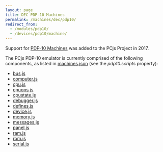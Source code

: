 ```yaml
---
layout: page
title: DEC PDP-10 Machines
permalink: /machines/dec/pdp10/
redirect_from:
  - /modules/pdp10/
  - /devices/pdp10/machine/
---
```


Support for [PDP-10 Machines](/machines/dec/pdp10/) was added to the PCjs Project in 2017.

The PCjs PDP-10 emulator is currently comprised of the following components, as listed in [machines.json](/configs/machines.json) (see the *pdp10.scripts* property):

* [bus.js](lib/bus.js)
* [computer.js](lib/computer.js)
* [cpu.js](lib/cpu.js)
* [cpuops.js](lib/cpuops.js)
* [cpustate.js](lib/cpustate.js)
* [debugger.js](lib/debugger.js)
* [defines.js](lib/defines.js)
* [device.js](lib/device.js)
* [memory.js](lib/memory.js)
* [messages.js](lib/messages.js)
* [panel.js](lib/panel.js)
* [ram.js](lib/ram.js)
* [rom.js](lib/rom.js)
* [serial.js](lib/serial.js)

